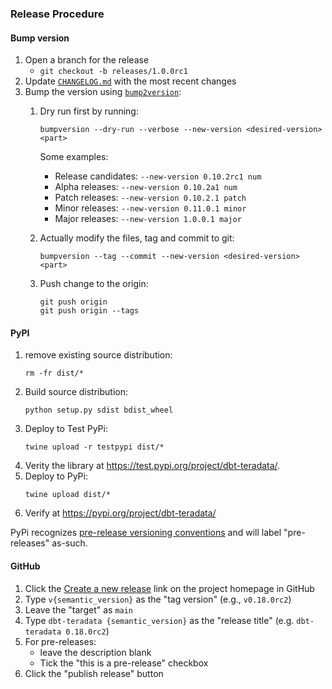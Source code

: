 ### Release Procedure

#### Bump version

1. Open a branch for the release
    - `git checkout -b releases/1.0.0rc1`
1. Update [`CHANGELOG.md`](CHANGELOG.md) with the most recent changes
1. Bump the version using [`bump2version`](https://github.com/c4urself/bump2version/#bump2version):
    1. Dry run first by running:
        ```
        bumpversion --dry-run --verbose --new-version <desired-version> <part>
        ```

        Some examples:
        - Release candidates: `--new-version 0.10.2rc1 num`
        - Alpha releases: `--new-version 0.10.2a1 num`
        - Patch releases: `--new-version 0.10.2.1 patch`
        - Minor releases: `--new-version 0.11.0.1 minor`
        - Major releases: `--new-version 1.0.0.1 major`
    1. Actually modify the files, tag and commit to git:
        ```
        bumpversion --tag --commit --new-version <desired-version> <part>
        ```
    1. Push change to the origin:
        ```
        git push origin
        git push origin --tags
        ```

#### PyPI

1. remove existing source distribution:
    ```
    rm -fr dist/*
    ```
1. Build source distribution:
    ```
    python setup.py sdist bdist_wheel
    ```
1. Deploy to Test PyPi:
    ```
    twine upload -r testpypi dist/*
    ```
1. Verity the library at https://test.pypi.org/project/dbt-teradata/.
1. Deploy to PyPi:
    ```
    twine upload dist/*
    ```
1. Verify at https://pypi.org/project/dbt-teradata/

PyPi recognizes [pre-release versioning conventions](https://packaging.python.org/guides/distributing-packages-using-setuptools/#pre-release-versioning) and will label "pre-releases" as-such.

#### GitHub

1. Click the [Create a new release](https://github.com/Teradata/dbt-teradata/releases/new) link on the project homepage in GitHub
1. Type `v{semantic_version}` as the "tag version" (e.g., `v0.18.0rc2`)
1. Leave the "target" as `main`
1. Type `dbt-teradata {semantic_version}` as the "release title" (e.g. `dbt-teradata 0.18.0rc2`)
1. For pre-releases:
    - leave the description blank
    - Tick the "this is a pre-release" checkbox
1. Click the "publish release" button
